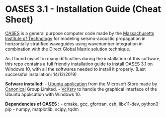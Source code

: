 # OASES 3.1 - Installation Guide (Cheat Sheet)

[OASES](https://tlo.mit.edu/technologies/oases-software-modeling-seismo-acoustic-propagation-horizontally-stratified-waveguides) is a general purpose computer code made by the [Massachusetts Institute of Technology](http://www.mit.edu/) for modeling seismo-acoustic propagation in horizontally stratified waveguides using wavenumber integration in combination with the Direct Global Matrix solution technique.

As I found myself in many difficulties during the installation of this software, this repo contains a full friendly installation guide to install OASES 3.1 on Windows 10, with all the softwares needed to install it properly. (Last successful installation: 14/12/2019)

**Sofware installed:**
	- [Ubuntu application](https://www.microsoft.com/en-us/p/ubuntu/9nblggh4msv6?activetab=pivot:overviewtab) from the Microsoft Store made by [Canonical](https://canonical.com/) Group Limited.
	- [VcXsrv](https://sourceforge.net/projects/vcxsrv/) to handle the graphical interface of the Ubuntu application with Windows 10.

**Dependencies of OASES :**
	- cmake, gcc, gfortran, csh, libx11-dev, python3-pip
	- numpy, matplotlib, scipy, tqdm
